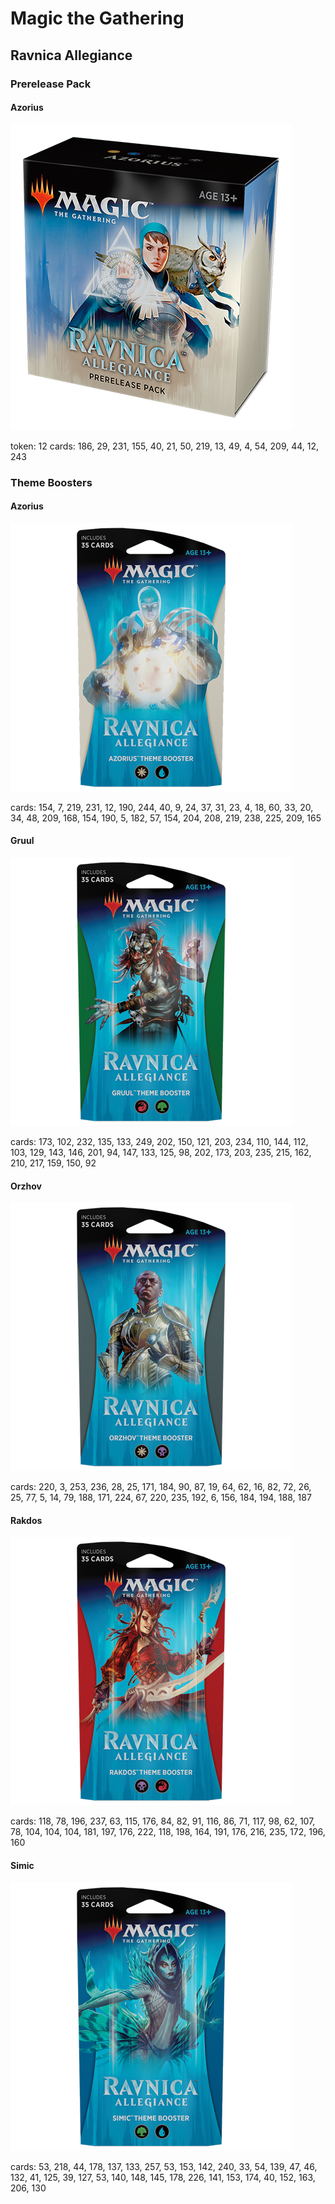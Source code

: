 Magic the Gathering
===================

Ravnica Allegiance
------------------

### Prerelease Pack

#### Azorius
![Azorius Prerelease Pack Box Picture][prerelease_pack_azorius]

token: 12
cards: 186, 29, 231, 155, 40, 21, 50, 219, 13, 49, 4, 54, 209, 44, 12, 243

### Theme Boosters

#### Azorius

![Theme Booster Azorius Box Picture][theme_booster_azorius]

cards: 154, 7, 219, 231, 12, 190, 244, 40, 9, 24, 37, 31, 23, 4, 18, 60, 33, 20, 34, 48, 209, 168, 154, 190, 5, 182, 57, 154, 204, 208, 219, 238, 225, 209, 165

#### Gruul

![Theme Booster Gruul Box Picture][theme_booster_gruul]

cards: 173, 102, 232, 135, 133, 249, 202, 150, 121, 203, 234, 110, 144, 112, 103, 129, 143, 146, 201, 94, 147, 133, 125, 98, 202, 173, 203, 235, 215, 162, 210, 217, 159, 150, 92

#### Orzhov

![Theme Booster Orzhov Box Picture][theme_booster_orzhov]

cards: 220, 3, 253, 236, 28, 25, 171, 184, 90, 87, 19, 64, 62, 16, 82, 72, 26, 25, 77, 5, 14, 79, 188, 171, 224, 67, 220, 235, 192, 6, 156, 184, 194, 188, 187

#### Rakdos

![Theme Booster Rakdos Box Picture][theme_booster_rakdos]

cards: 118, 78, 196, 237, 63, 115, 176, 84, 82, 91, 116, 86, 71, 117, 98, 62, 107, 78, 104, 104, 104, 181, 197, 176, 222, 118, 198, 164, 191, 176, 216, 235, 172, 196, 160

#### Simic

![Theme Booster Simic Box Picture][theme_booster_simic]

cards: 53, 218, 44, 178, 137, 133, 257, 53, 153, 142, 240, 33, 54, 139, 47, 46, 132, 41, 125, 39, 127, 53, 140, 148, 145, 178, 226, 141, 153, 174, 40, 152, 163, 206, 130

[prerelease_pack_azorius]: img/prerelease_pack_azorius.png "Prerelease Pack - Azorius"

[theme_booster_azorius]: img/theme_booster_azorius.png "Theme Booster - Azorius"

[theme_booster_gruul]: img/theme_booster_gruul.png "Theme Booster - Gruul"

[theme_booster_orzhov]: img/theme_booster_orzhov.png "Theme Booster - Orzhov"

[theme_booster_rakdos]: img/theme_booster_rakdos.png "Theme Booster - Rakdos"

[theme_booster_simic]: img/theme_booster_simic.png "Theme Booster - Simic"
